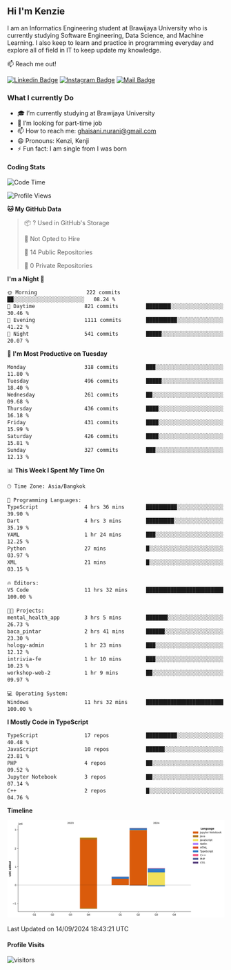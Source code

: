 ## Hi I'm Kenzie


I am an Informatics Engineering student at Brawijaya University who is currently studying Software Engineering, Data Science, and Machine Learning. I also keep to learn and practice in programming everyday and explore all of field in IT to keep update my knowledge.

:mailbox: Reach me out!

[![Linkedin Badge](https://img.shields.io/badge/-Kenzie_Taqiyassar-0e76a8?style=flat&labelColor=0e76a8&logo=linkedin&logoColor=white)](https://www.linkedin.com/in/kenzie-taqiyassar-37458b1aa/) 
[![Instagram Badge](https://img.shields.io/badge/-@__kenziehh_-e84393?style=flat&labelColor=e84393&logo=instagram&logoColor=white)](https://www.instagram.com/_kenziehh/) 
[![Mail Badge](https://img.shields.io/badge/-ghaisani.nurani-c0392b?style=flat&labelColor=c0392b&logo=gmail&logoColor=white)](mailto:ghaisani.nurani@gmail.com)

### What I currently Do

- 🎓 I’m currently studying at Brawijaya University
- 💼 I’m looking for part-time job
- 📫 How to reach me: ghaisani.nurani@gmail.com
- 😄 Pronouns: Kenzi, Kenji
- ⚡ Fun fact: I am single from I was born

#### Coding Stats
<!--START_SECTION:waka-->
![Code Time](http://img.shields.io/badge/Code%20Time-691%20hrs%2056%20mins-blue)

![Profile Views](http://img.shields.io/badge/Profile%20Views-0-blue)

**🐱 My GitHub Data** 

> 📦 ? Used in GitHub's Storage 
 > 
> 🚫 Not Opted to Hire
 > 
> 📜 14 Public Repositories 
 > 
> 🔑 0 Private Repositories 
 > 
**I'm a Night 🦉** 

```text
🌞 Morning                222 commits         ██░░░░░░░░░░░░░░░░░░░░░░░   08.24 % 
🌆 Daytime                821 commits         ████████░░░░░░░░░░░░░░░░░   30.46 % 
🌃 Evening                1111 commits        ██████████░░░░░░░░░░░░░░░   41.22 % 
🌙 Night                  541 commits         █████░░░░░░░░░░░░░░░░░░░░   20.07 % 
```
📅 **I'm Most Productive on Tuesday** 

```text
Monday                   318 commits         ███░░░░░░░░░░░░░░░░░░░░░░   11.80 % 
Tuesday                  496 commits         █████░░░░░░░░░░░░░░░░░░░░   18.40 % 
Wednesday                261 commits         ██░░░░░░░░░░░░░░░░░░░░░░░   09.68 % 
Thursday                 436 commits         ████░░░░░░░░░░░░░░░░░░░░░   16.18 % 
Friday                   431 commits         ████░░░░░░░░░░░░░░░░░░░░░   15.99 % 
Saturday                 426 commits         ████░░░░░░░░░░░░░░░░░░░░░   15.81 % 
Sunday                   327 commits         ███░░░░░░░░░░░░░░░░░░░░░░   12.13 % 
```


📊 **This Week I Spent My Time On** 

```text
🕑︎ Time Zone: Asia/Bangkok

💬 Programming Languages: 
TypeScript               4 hrs 36 mins       ██████████░░░░░░░░░░░░░░░   39.90 % 
Dart                     4 hrs 3 mins        █████████░░░░░░░░░░░░░░░░   35.19 % 
YAML                     1 hr 24 mins        ███░░░░░░░░░░░░░░░░░░░░░░   12.25 % 
Python                   27 mins             █░░░░░░░░░░░░░░░░░░░░░░░░   03.97 % 
XML                      21 mins             █░░░░░░░░░░░░░░░░░░░░░░░░   03.15 % 

🔥 Editors: 
VS Code                  11 hrs 32 mins      █████████████████████████   100.00 % 

🐱‍💻 Projects: 
mental_health_app        3 hrs 5 mins        ███████░░░░░░░░░░░░░░░░░░   26.73 % 
baca_pintar              2 hrs 41 mins       ██████░░░░░░░░░░░░░░░░░░░   23.30 % 
hology-admin             1 hr 23 mins        ███░░░░░░░░░░░░░░░░░░░░░░   12.12 % 
intrivia-fe              1 hr 10 mins        ███░░░░░░░░░░░░░░░░░░░░░░   10.23 % 
workshop-web-2           1 hr 9 mins         ██░░░░░░░░░░░░░░░░░░░░░░░   09.97 % 

💻 Operating System: 
Windows                  11 hrs 32 mins      █████████████████████████   100.00 % 
```

**I Mostly Code in TypeScript** 

```text
TypeScript               17 repos            ██████████░░░░░░░░░░░░░░░   40.48 % 
JavaScript               10 repos            ██████░░░░░░░░░░░░░░░░░░░   23.81 % 
PHP                      4 repos             ██░░░░░░░░░░░░░░░░░░░░░░░   09.52 % 
Jupyter Notebook         3 repos             ██░░░░░░░░░░░░░░░░░░░░░░░   07.14 % 
C++                      2 repos             █░░░░░░░░░░░░░░░░░░░░░░░░   04.76 % 
```



**Timeline**

![Lines of Code chart](https://raw.githubusercontent.com/kenziehh/kenziehh/master/assets/bar_graph.png)


 Last Updated on 14/09/2024 18:43:21 UTC
<!--END_SECTION:waka-->


#### Profile Visits

![visitors](https://visitor-badge.glitch.me/badge?page_id=kenziehh.kenziehh)





